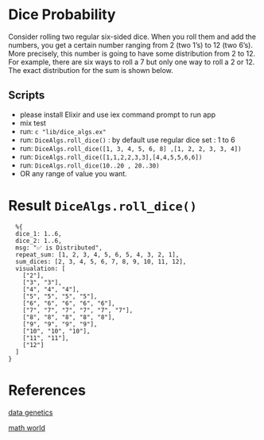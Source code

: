 # Dice Probability

Consider rolling two regular six-sided dice. When you roll them and add the
numbers, you get a certain number ranging from 2 (two 1’s) to 12 (two 6’s). More
precisely, this number is going to have some distribution from 2 to 12. For example, there
are six ways to roll a 7 but only one way to roll a 2 or 12. The exact distribution for the
sum is shown below.

## Scripts

- please install Elixir and use iex command prompt to run app
- mix test
- run: `c "lib/dice_algs.ex"`
- run: `DiceAlgs.roll_dice()` : by default use regular dice set : 1 to 6
- run: `DiceAlgs.roll_dice([1, 3, 4, 5, 6, 8] ,[1, 2, 2, 3, 3, 4])`
- run: `DiceAlgs.roll_dice([1,1,2,2,3,3],[4,4,5,5,6,6])`
- run: `DiceAlgs.roll_dice(10..20 , 20..30)`
- OR any range of value you want.

# Result `DiceAlgs.roll_dice()`

```
  %{
  dice_1: 1..6,
  dice_2: 1..6,
  msg: "✅ is Distributed",
  repeat_sum: [1, 2, 3, 4, 5, 6, 5, 4, 3, 2, 1],
  sum_dices: [2, 3, 4, 5, 6, 7, 8, 9, 10, 11, 12],
  visualation: [
    ["2"],
    ["3", "3"],
    ["4", "4", "4"],
    ["5", "5", "5", "5"],
    ["6", "6", "6", "6", "6"],
    ["7", "7", "7", "7", "7", "7"],
    ["8", "8", "8", "8", "8"],
    ["9", "9", "9", "9"],
    ["10", "10", "10"],
    ["11", "11"],
    ["12"]
  ]
}

```

# References

[data genetics](https://datagenetics.com/blog/june12013/index.html)

[math world](https://mathworld.wolfram.com/Dice.html)
